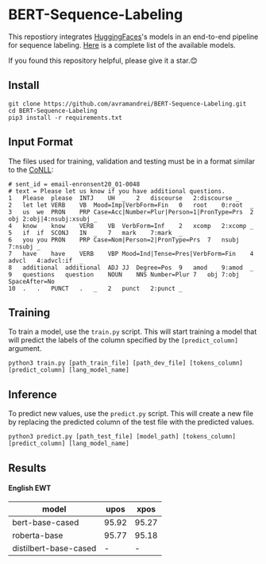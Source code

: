# BERT-Sequence-Labeling

This repostiory integrates [HuggingFaces](https://github.com/huggingface)'s models in an end-to-end pipeline for sequence labeling. [Here](https://huggingface.co/transformers/pretrained_models.html) 
is a complete list of the available models. 

If you found this repository helpful, please give it a star.:blush:

## Install

```
git clone https://github.com/avramandrei/BERT-Sequence-Labeling.git
cd BERT-Sequence-Labeling
pip3 install -r requirements.txt
```

## Input Format

The files used for training, validation and testing must be in a format similar to the [CoNLL](https://universaldependencies.org/format.html): 

```
# sent_id = email-enronsent20_01-0048
# text = Please let us know if you have additional questions.
1	Please	please	INTJ	UH	_	2	discourse	2:discourse	_
2	let	let	VERB	VB	Mood=Imp|VerbForm=Fin	0	root	0:root	_
3	us	we	PRON	PRP	Case=Acc|Number=Plur|Person=1|PronType=Prs	2	obj	2:obj|4:nsubj:xsubj	_
4	know	know	VERB	VB	VerbForm=Inf	2	xcomp	2:xcomp	_
5	if	if	SCONJ	IN	_	7	mark	7:mark	_
6	you	you	PRON	PRP	Case=Nom|Person=2|PronType=Prs	7	nsubj	7:nsubj	_
7	have	have	VERB	VBP	Mood=Ind|Tense=Pres|VerbForm=Fin	4	advcl	4:advcl:if	_
8	additional	additional	ADJ	JJ	Degree=Pos	9	amod	9:amod	_
9	questions	question	NOUN	NNS	Number=Plur	7	obj	7:obj	SpaceAfter=No
10	.	.	PUNCT	.	_	2	punct	2:punct	_
```

## Training

To train a model, use the `train.py` script. This will start training a model that will predict the labels of the column specified by the `[predict_column]` argument.

```
python3 train.py [path_train_file] [path_dev_file] [tokens_column] [predict_column] [lang_model_name]
```

## Inference

To predict new values, use the `predict.py` script. This will create a new file by replacing the predicted column of the test file with the predicted values.

```
python3 predict.py [path_test_file] [model_path] [tokens_column] [predict_column] [lang_model_name]
```

## Results

#### English EWT

| model | upos | xpos | 
| --- | --- | --- |
| bert-base-cased | 95.92 | 95.27 |
| roberta-base | 95.77 | 95.18 |
| distilbert-base-cased | - | - |



